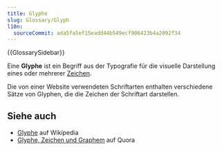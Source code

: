 ```yaml
---
title: Glyphe
slug: Glossary/Glyph
l10n:
  sourceCommit: ada5fa5ef15eadd44b549ecf906423b4a2092f34
---
```


{{GlossarySidebar}}

Eine **Glyphe** ist ein Begriff aus der Typografie für die visuelle Darstellung eines oder mehrerer [Zeichen](/de/docs/Glossary/character).

Die von einer Website verwendeten Schriftarten enthalten verschiedene Sätze von Glyphen, die die Zeichen der Schriftart darstellen.

## Siehe auch

- [Glyphe](https://en.wikipedia.org/wiki/Glyph) auf Wikipedia
- [Glyphe, Zeichen und Graphem](https://www.quora.com/Whats-the-difference-between-a-character-a-glyph-and-a-grapheme/answer/Thomas-Phinney) auf Quora
